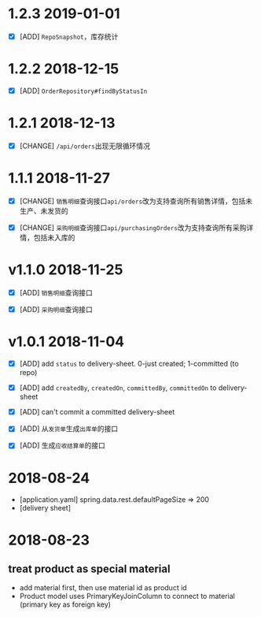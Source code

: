 # 1.2.3 2019-01-01
+ [x] [ADD] `RepoSnapshot`，库存统计


# 1.2.2 2018-12-15
+ [x] [ADD] `OrderRepository#findByStatusIn`


# 1.2.1 2018-12-13
+ [x] [CHANGE] `/api/orders`出现无限循环情况


# 1.1.1 2018-11-27
+ [x] [CHANGE] `销售明细`查询接口`api/orders`改为支持查询所有销售详情，包括未生产、未发货的
+ [x] [CHANGE] `采购明细`查询接口`api/purchasingOrders`改为支持查询所有采购详情，包括未入库的


# v1.1.0 2018-11-25
+ [x] [ADD] `销售明细`查询接口
+ [x] [ADD] `采购明细`查询接口


# v1.0.1 2018-11-04
+ [x] [ADD] add ```status``` to delivery-sheet. 0-just created; 1-committed (to repo)
+ [x] [ADD] add ```createdBy```, ```createdOn```, ```committedBy```, ```committedOn``` to delivery-sheet
+ [x] [ADD] can't commit a committed delivery-sheet

+ [x] [ADD] 从`发货单`生成`出库单`的接口
+ [x] [ADD] 生成`应收结算单`的接口


# 2018-08-24
+ [application.yaml] spring.data.rest.defaultPageSize => 200
+ [delivery sheet]

# 2018-08-23
## treat product as special material
+ add material first, then use material id as product id
+ Product model uses PrimaryKeyJoinColumn to connect to material (primary key as foreign key)